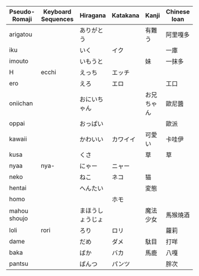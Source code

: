 | Pseudo-Romaji | Keyboard Sequences | Hiragana | Katakana | Kanji  | Chinese loan |
| ------------- | ------------------ | -------- | -------- | ------ | ------------ |
| arigatou |  | ありがとう |  | 有難う | 阿里嘎多 |
| iku |  | いく | イク |  | 一庫 |
| imouto |  | いもうと |  | 妹 | 一抹多 |
| H | ecchi | えっち | エッチ |  |  |
| ero |  | えろ | エロ |  | 工口 |
| oniichan |  | おにいちゃん |  | お兄ちゃん | 歐尼醬 |
| oppai |  | おっぱい |  |  | 歐派 |
| kawaii |  | かわいい | カワイイ | 可愛い | 卡哇伊 |
| kusa |  | くさ |  | 草 | 草 |
| nyaa | nya- | にゃー | ニャー |  |  |
| neko |  | ねこ | ネコ | 猫 |  |
| hentai |  | へんたい |  | 変態 |  |
| homo |  |  | ホモ |  |  |
| mahou shoujo |  | まほうしょうじょ |  | 魔法少女 | 馬猴燒酒 |
| loli | rori | ろり | ロリ |  | 蘿莉 |
| dame |  | だめ | ダメ | 駄目 | 打咩 |
| baka |  | ばか | バカ | 馬鹿 | 八嘎 |
| pantsu |  | ぱんつ | パンツ |  | 胖次 |

